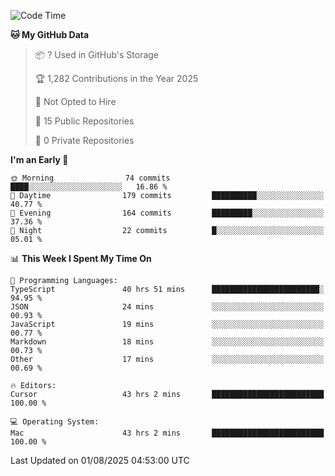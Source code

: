 <!--START_SECTION:waka-->
![Code Time](http://img.shields.io/badge/Code%20Time-7%2C498%20hrs%2051%20mins-blue)

**🐱 My GitHub Data** 

> 📦 ? Used in GitHub's Storage 
 > 
> 🏆 1,282 Contributions in the Year 2025
 > 
> 🚫 Not Opted to Hire
 > 
> 📜 15 Public Repositories 
 > 
> 🔑 0 Private Repositories 
 > 
**I'm an Early 🐤** 

```text
🌞 Morning                74 commits          ████░░░░░░░░░░░░░░░░░░░░░   16.86 % 
🌆 Daytime                179 commits         ██████████░░░░░░░░░░░░░░░   40.77 % 
🌃 Evening                164 commits         █████████░░░░░░░░░░░░░░░░   37.36 % 
🌙 Night                  22 commits          █░░░░░░░░░░░░░░░░░░░░░░░░   05.01 % 
```


📊 **This Week I Spent My Time On** 

```text
💬 Programming Languages: 
TypeScript               40 hrs 51 mins      ████████████████████████░   94.95 % 
JSON                     24 mins             ░░░░░░░░░░░░░░░░░░░░░░░░░   00.93 % 
JavaScript               19 mins             ░░░░░░░░░░░░░░░░░░░░░░░░░   00.77 % 
Markdown                 18 mins             ░░░░░░░░░░░░░░░░░░░░░░░░░   00.73 % 
Other                    17 mins             ░░░░░░░░░░░░░░░░░░░░░░░░░   00.69 % 

🔥 Editors: 
Cursor                   43 hrs 2 mins       █████████████████████████   100.00 % 

💻 Operating System: 
Mac                      43 hrs 2 mins       █████████████████████████   100.00 % 
```


 Last Updated on 01/08/2025 04:53:00 UTC
<!--END_SECTION:waka-->

